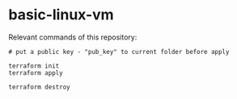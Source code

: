 # basic-linux-vm

Relevant commands of this repository:
```shell
# put a public key - "pub_key" to current folder before apply

terraform init
terraform apply

terraform destroy

```
